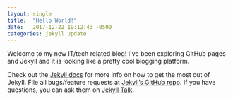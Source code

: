 ```yaml
---
layout: single
title:  "Hello World!"
date:   2017-12-22 19:12:43 -0500
categories: jekyll update
---
```

Welcome to my new IT/tech related blog!  I've been exploring GitHub pages and Jekyll and it is looking like a pretty cool blogging platform.

Check out the [Jekyll docs][jekyll-docs] for more info on how to get the most out of Jekyll. File all bugs/feature requests at [Jekyll’s GitHub repo][jekyll-gh]. If you have questions, you can ask them on [Jekyll Talk][jekyll-talk].

[jekyll-docs]: https://jekyllrb.com/docs/home
[jekyll-gh]:   https://github.com/jekyll/jekyll
[jekyll-talk]: https://talk.jekyllrb.com/

